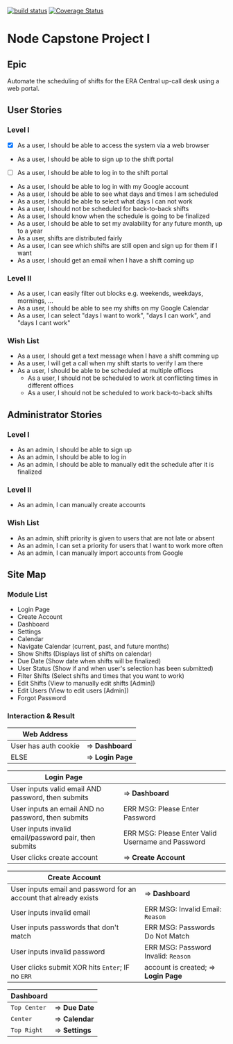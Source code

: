 [![build status](https://api.travis-ci.org/ailijic/capstone-node.svg)](http://travis-ci.org/ailijic/capstone-node)
[![Coverage Status](https://coveralls.io/repos/github/ailijic/capstone-node/badge.svg?branch=master)](https://coveralls.io/github/ailijic/capstone-node?branch=master)

# Node Capstone Project I 
## Epic
Automate the scheduling of shifts for the ERA Central up-call desk using a web portal.
## User Stories
### Level I
- [X] As a user, I should be able to access the system via a web browser
- As a user, I should be able to sign up to the shift portal
- [ ] As a user, I should be able to log in to the shift portal
- As a user, I should be able to log in with my Google account
- As a user, I should be able to see what days and times I am scheduled
- As a user, I should be able to select what days I can not work
- As a user, I should not be scheduled for back-to-back shifts
- As a user, I should know when the schedule is going to be finalized
- As a user, I should be able to set my avalability for any future month, up to a year
- As a user, shifts are distributed fairly
- As a user, I can see which shifts are still open and sign up for them if I want
- As a user, I should get an email when I have a shift coming up

### Level II
- As a user, I can easily filter out blocks e.g. weekends, weekdays, mornings, ...
- As a user, I should be able to see my shifts on my Google Calendar
- As a user, I can select "days I want to work", "days I can work", and "days I cant work"

### Wish List
- As a user, I should get a text message when I have a shift comming up
- As a user, I will get a call when my shift starts to verify I am there
- As a user, I should be able to be scheduled at multiple offices
  * As a user, I should not be scheduled to work at conflicting times in different offices
  * As a user, I should not be scheduled to work back-to-back shifts

## Administrator Stories
### Level I
- As an admin, I should be able to sign up
- As an admin, I should be able to log in
- As an admin, I should be able to manually edit the schedule after it is finalized

### Level II
- As an admin, I can manually create accounts

### Wish List
- As an admin, shift priority is given to users that are not late or absent
- As an admin, I can set a priority for users that I want to work more often
- As an admin, I can manually import accounts from Google

## Site Map
### Module List
- Login Page
- Create Account
- Dashboard
- Settings
- Calendar
- Navigate Calendar (current, past, and future months)
- Show Shifts (Displays list of shifts on calendar)
- Due Date (Show date when shifts will be finalized)
- User Status (Show if and when user's selection has been submitted)
- Filter Shifts (Select shifts and times that you want to work)
- Edit Shifts (View to manually edit shifts [Admin])
- Edit Users (View to edit users [Admin])
- Forgot Password

### Interaction & Result
| Web Address | |
|-------------|--------|
| User has auth cookie | => **Dashboard** |
| ELSE | => **Login Page** |

| Login Page | |
|--------------|--------|
| User inputs valid email AND password, then submits | => **Dashboard** |
| User inputs an email AND no password, then submits | ERR MSG: Please Enter Password |
| User inputs invalid email/password pair, then submits | ERR MSG: Please Enter Valid Username and Password |
| User clicks create account | => **Create Account** |

| Create Account | |
|----------------|--------|
| User inputs email and password for an account that already exists | => **Dashboard** |
| User inputs invalid email | ERR MSG: Invalid Email: `Reason` |
| User inputs passwords that don't match | ERR MSG: Passwords Do Not Match|
| User inputs invalid password | ERR MSG: Password Invalid: `Reason` |
| User clicks submit XOR hits `Enter`; IF no `ERR` | account is created; => **Login Page** |

| Dashboard | |
|-----------|-|
| `Top Center` | => **Due Date** |
| `Center` | => **Calendar** |
| `Top Right` | => **Settings** |

